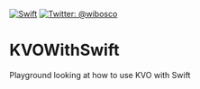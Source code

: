 <a href="https://swift.org"><img src="https://img.shields.io/badge/Swift-5.0-orange.svg?style=flat" alt="Swift"
/></a>
<a href="https://twitter.com/wibosco"><img src="https://img.shields.io/badge/twitter-@wibosco-blue.svg?style=flat" alt="Twitter: @wibosco" /></a>

# KVOWithSwift
Playground looking at how to use KVO with Swift
